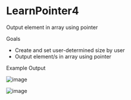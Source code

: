 # LearnPointer4
Output element in array using pointer


Goals
- Create and set user-determined size by user
- Output element/s in array using pointer


Example Output

![image](https://user-images.githubusercontent.com/97081479/167284482-cc017b7a-e0ba-4299-9f63-7c77e3763c4b.png)


![image](https://user-images.githubusercontent.com/97081479/167284497-b3fb1bc5-17dc-44bb-be99-7028600320eb.png)



